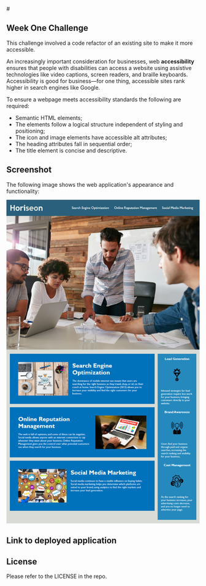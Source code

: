 #<Week One Challenge>

## Week One Challenge

This challenge involved a code refactor of an existing site to make it more accessible. 

An increasingly important consideration for businesses, web **accessibility** ensures that people with disabilities can access a website using assistive technologies like video captions, screen readers, and braille keyboards. Accessibility is good for business&mdash;for one thing, accessible sites rank higher in search engines like Google.  

To ensure a webpage meets accessibility standards the following are required:
- Semantic HTML elements;
- The elements follow a logical structure independent of styling and positioning;
- The icon and image elements have accessible alt attributes;
- The heading attributes fall in sequential order;
- The title element is concise and descriptive.

## Screenshot

The following image shows the web application's appearance and functionality:

![The Horiseon webpage includes a navigation bar, a header image, and cards with text and images at the bottom of the page.](./Assets/01-html-css-git-homework-demo.png)

## Link to deployed application

## License
Please refer to the LICENSE in the repo.
